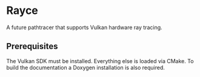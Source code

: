 # Rayce

A future pathtracer that supports Vulkan hardware ray tracing.

## Prerequisites

The Vulkan SDK must be installed. Everything else is loaded via CMake.
To build the documentation a Doxygen installation is also required.
